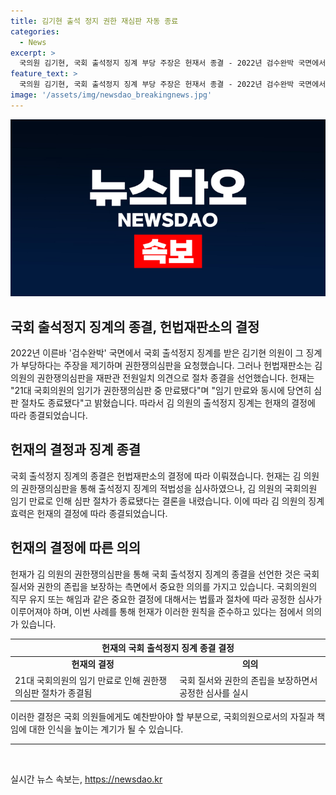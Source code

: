 ```yaml
---
title: 김기현 출석 정지 권한 재심판 자동 종료
categories:
  - News
excerpt: >
  국의원 김기현, 국회 출석정지 징계 부당 주장은 헌재서 종결 - 2022년 검수완박 국면에서 국회 출석정지 징계를 받은 국민의힘 김기현 의원의 권한쟁의심판이 헌법재판소에서 종결됐다. 김 의원은 권한쟁의심판을 통해 징계의 무효를 주장했으나, 헌재는 그의 의견을 기각했다. 김 의원의 징계는 21대 국회의원 임기 만료로 종결되었으며, 이에 대한 논란이 이어지고 있다.
feature_text: >
  국의원 김기현, 국회 출석정지 징계 부당 주장은 헌재서 종결 - 2022년 검수완박 국면에서 국회 출석정지 징계를 받은 국민의힘 김기현 의원의 권한쟁의심판이 헌법재판소에서 종결됐다. 김 의원은 권한쟁의심판을 통해 징계의 무효를 주장했으나, 헌재는 그의 의견을 기각했다. 김 의원의 징계는 21대 국회의원 임기 만료로 종결되었으며, 이에 대한 논란이 이어지고 있다.
image: '/assets/img/newsdao_breakingnews.jpg'
---
```


<p><img src="/assets/img/newsdao_breakingnews.jpg" alt="koreaapp 속보" /></p>

<h2 data-ke-size="size26">국회 출석정지 징계의 종결, 헌법재판소의 결정</h2>

<p data-ke-size="size16">2022년 이른바 '검수완박' 국면에서 국회 출석정지 징계를 받은 김기현 의원이 그 징계가 부당하다는 주장을 제기하며 권한쟁의심판을 요청했습니다. 그러나 헌법재판소는 김 의원의 권한쟁의심판을 재판관 전원일치 의견으로 절차 종결을 선언했습니다. 헌재는 "21대 국회의원의 임기가 권한쟁의심판 중 만료됐다"며 "임기 만료와 동시에 당연히 심판 절차도 종료됐다"고 밝혔습니다. 따라서 김 의원의 출석정지 징계는 헌재의 결정에 따라 종결되었습니다.</p>

<h2 data-ke-size="size26">헌재의 결정과 징계 종결</h2>

<p data-ke-size="size16">국회 출석정지 징계의 종결은 헌법재판소의 결정에 따라 이뤄졌습니다. 헌재는 김 의원의 권한쟁의심판을 통해 출석정지 징계의 적법성을 심사하였으나, 김 의원의 국회의원 임기 만료로 인해 심판 절차가 종료됐다는 결론을 내렸습니다. 이에 따라 김 의원의 징계 효력은 헌재의 결정에 따라 종결되었습니다.</p>

<h2 data-ke-size="size26">헌재의 결정에 따른 의의</h2>

<p data-ke-size="size16">헌재가 김 의원의 권한쟁의심판을 통해 국회 출석정지 징계의 종결을 선언한 것은 국회 질서와 권한의 존립을 보장하는 측면에서 중요한 의의를 가지고 있습니다. 국회의원의 직무 유지 또는 해임과 같은 중요한 결정에 대해서는 법률과 절차에 따라 공정한 심사가 이루어져야 하며, 이번 사례를 통해 헌재가 이러한 원칙을 준수하고 있다는 점에서 의의가 있습니다.</p>

<table>
    <thead>
        <tr>
            <th colspan="2">헌재의 국회 출석정지 징계 종결 결정</th>
        </tr>
    </thead>
    <tbody>
        <tr>
            <td style="text-align: center; height: 17px;"><b>헌재의 결정</b></td>
            <td style="text-align: center; height: 17px;"><b>의의</b></td>
        </tr>
        <tr>
            <td>21대 국회의원의 임기 만료로 인해 권한쟁의심판 절차가 종결됨</td>
            <td>국회 질서와 권한의 존립을 보장하면서 공정한 심사를 실시</td>
        </tr>
    </tbody>
</table>

<p data-ke-size="size16">이러한 결정은 국회 의원들에게도 예찬받아야 할 부분으로, 국회의원으로서의 자질과 책임에 대한 인식을 높이는 계기가 될 수 있습니다.</p>

<hr>

<p data-ke-size="size16">&nbsp;</p>
실시간 뉴스 속보는, <a href="https://newsdao.kr" rel="dofollow">https://newsdao.kr</a>


